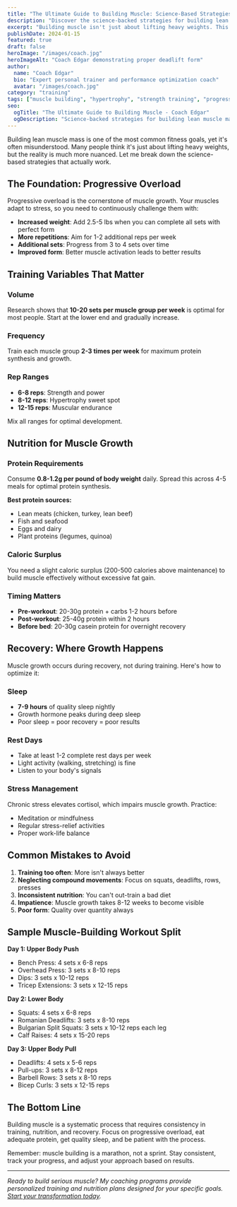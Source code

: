 ```yaml
---
title: "The Ultimate Guide to Building Muscle: Science-Based Strategies"
description: "Discover the science-backed strategies for building lean muscle mass. Learn about progressive overload, nutrition timing, and recovery optimization."
excerpt: "Building muscle isn't just about lifting heavy weights. This comprehensive guide covers the essential principles of hypertrophy training, optimal nutrition, and recovery strategies."
publishDate: 2024-01-15
featured: true
draft: false
heroImage: "/images/coach.jpg"
heroImageAlt: "Coach Edgar demonstrating proper deadlift form"
author:
  name: "Coach Edgar"
  bio: "Expert personal trainer and performance optimization coach"
  avatar: "/images/coach.jpg"
category: "training"
tags: ["muscle building", "hypertrophy", "strength training", "progressive overload"]
seo:
  ogTitle: "The Ultimate Guide to Building Muscle - Coach Edgar"
  ogDescription: "Science-backed strategies for building lean muscle mass with proper training and nutrition"
---
```


Building lean muscle mass is one of the most common fitness goals, yet it's often misunderstood. Many people think it's just about lifting heavy weights, but the reality is much more nuanced. Let me break down the science-based strategies that actually work.

## The Foundation: Progressive Overload

Progressive overload is the cornerstone of muscle growth. Your muscles adapt to stress, so you need to continuously challenge them with:

- **Increased weight**: Add 2.5-5 lbs when you can complete all sets with perfect form
- **More repetitions**: Aim for 1-2 additional reps per week
- **Additional sets**: Progress from 3 to 4 sets over time
- **Improved form**: Better muscle activation leads to better results

## Training Variables That Matter

### Volume
Research shows that **10-20 sets per muscle group per week** is optimal for most people. Start at the lower end and gradually increase.

### Frequency
Train each muscle group **2-3 times per week** for maximum protein synthesis and growth.

### Rep Ranges
- **6-8 reps**: Strength and power
- **8-12 reps**: Hypertrophy sweet spot
- **12-15 reps**: Muscular endurance

Mix all ranges for optimal development.

## Nutrition for Muscle Growth

### Protein Requirements
Consume **0.8-1.2g per pound of body weight** daily. Spread this across 4-5 meals for optimal protein synthesis.

**Best protein sources:**
- Lean meats (chicken, turkey, lean beef)
- Fish and seafood
- Eggs and dairy
- Plant proteins (legumes, quinoa)

### Caloric Surplus
You need a slight caloric surplus (200-500 calories above maintenance) to build muscle effectively without excessive fat gain.

### Timing Matters
- **Pre-workout**: 20-30g protein + carbs 1-2 hours before
- **Post-workout**: 25-40g protein within 2 hours
- **Before bed**: 20-30g casein protein for overnight recovery

## Recovery: Where Growth Happens

Muscle growth occurs during recovery, not during training. Here's how to optimize it:

### Sleep
- **7-9 hours** of quality sleep nightly
- Growth hormone peaks during deep sleep
- Poor sleep = poor recovery = poor results

### Rest Days
- Take at least 1-2 complete rest days per week
- Light activity (walking, stretching) is fine
- Listen to your body's signals

### Stress Management
Chronic stress elevates cortisol, which impairs muscle growth. Practice:
- Meditation or mindfulness
- Regular stress-relief activities
- Proper work-life balance

## Common Mistakes to Avoid

1. **Training too often**: More isn't always better
2. **Neglecting compound movements**: Focus on squats, deadlifts, rows, presses
3. **Inconsistent nutrition**: You can't out-train a bad diet
4. **Impatience**: Muscle growth takes 8-12 weeks to become visible
5. **Poor form**: Quality over quantity always

## Sample Muscle-Building Workout Split

**Day 1: Upper Body Push**
- Bench Press: 4 sets x 6-8 reps
- Overhead Press: 3 sets x 8-10 reps
- Dips: 3 sets x 10-12 reps
- Tricep Extensions: 3 sets x 12-15 reps

**Day 2: Lower Body**
- Squats: 4 sets x 6-8 reps
- Romanian Deadlifts: 3 sets x 8-10 reps
- Bulgarian Split Squats: 3 sets x 10-12 reps each leg
- Calf Raises: 4 sets x 15-20 reps

**Day 3: Upper Body Pull**
- Deadlifts: 4 sets x 5-6 reps
- Pull-ups: 3 sets x 8-12 reps
- Barbell Rows: 3 sets x 8-10 reps
- Bicep Curls: 3 sets x 12-15 reps

## The Bottom Line

Building muscle is a systematic process that requires consistency in training, nutrition, and recovery. Focus on progressive overload, eat adequate protein, get quality sleep, and be patient with the process.

Remember: muscle building is a marathon, not a sprint. Stay consistent, track your progress, and adjust your approach based on results.

---

*Ready to build serious muscle? My coaching programs provide personalized training and nutrition plans designed for your specific goals. [Start your transformation today](/pay).*
